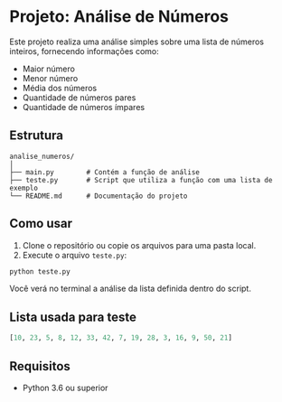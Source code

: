 # Projeto: Análise de Números

Este projeto realiza uma análise simples sobre uma lista de números inteiros, fornecendo informações como:

- Maior número
- Menor número
- Média dos números
- Quantidade de números pares
- Quantidade de números ímpares

## Estrutura

```
analise_numeros/
│
├── main.py        # Contém a função de análise
├── teste.py       # Script que utiliza a função com uma lista de exemplo
└── README.md      # Documentação do projeto
```

## Como usar

1. Clone o repositório ou copie os arquivos para uma pasta local.
2. Execute o arquivo `teste.py`:

```bash
python teste.py
```

Você verá no terminal a análise da lista definida dentro do script.

## Lista usada para teste

```python
[10, 23, 5, 8, 12, 33, 42, 7, 19, 28, 3, 16, 9, 50, 21]
```

## Requisitos

- Python 3.6 ou superior
